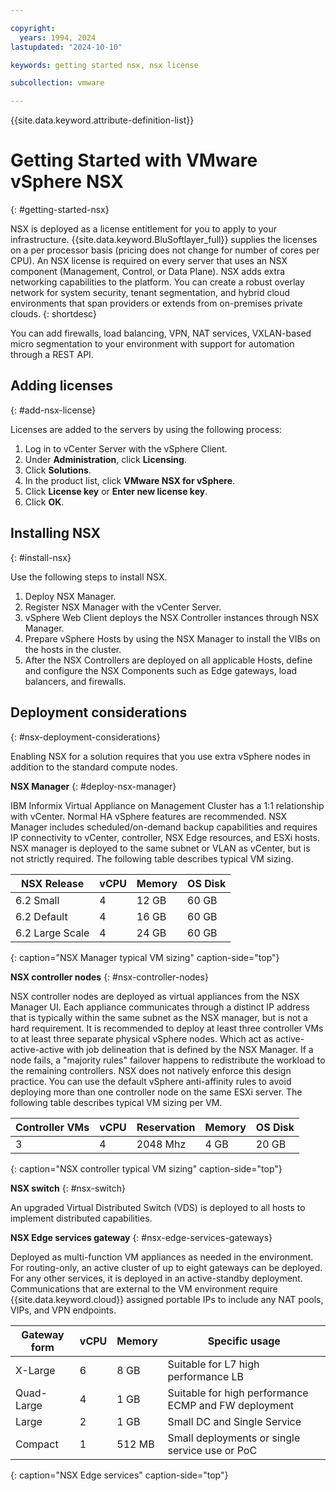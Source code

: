 ```yaml
---

copyright:
  years: 1994, 2024
lastupdated: "2024-10-10"

keywords: getting started nsx, nsx license

subcollection: vmware

---
```


{{site.data.keyword.attribute-definition-list}}

# Getting Started with VMware vSphere NSX
{: #getting-started-nsx}

NSX is deployed as a license entitlement for you to apply to your infrastructure. {{site.data.keyword.BluSoftlayer_full}} supplies the licenses on a per processor basis (pricing does not change for number of cores per CPU). An NSX license is required on every server that uses an NSX component (Management, Control, or Data Plane). NSX adds extra networking capabilities to the platform. You can create a robust overlay network for system security, tenant segmentation, and hybrid cloud environments that span providers or extends from on-premises private clouds.
{: shortdesc}

You can add firewalls, load balancing, VPN, NAT services, VXLAN-based micro segmentation to your environment with support for automation through a REST API.

## Adding licenses
{: #add-nsx-license}

Licenses are added to the servers by using the following process:

1. Log in to vCenter Server with the vSphere Client.
1. Under **Administration**, click **Licensing**.
1. Click **Solutions**.
1. In the product list, click **VMware NSX for vSphere**.
1. Click **License key** or **Enter new license key**.
1. Click **OK**.

## Installing NSX
{: #install-nsx}

Use the following steps to install NSX.

1. Deploy NSX Manager.
1. Register NSX Manager with the vCenter Server.
1. vSphere Web Client deploys the NSX Controller instances through NSX Manager.
1. Prepare vSphere Hosts by using the NSX Manager to install the VIBs on the hosts in the cluster.
1. After the NSX Controllers are deployed on all applicable Hosts, define and configure the NSX Components such as Edge gateways, load balancers, and firewalls.

## Deployment considerations
{: #nsx-deployment-considerations}

Enabling NSX for a solution requires that you use extra vSphere nodes in addition to the standard compute nodes.

**NSX Manager**
{: #deploy-nsx-manager}

IBM Informix Virtual Appliance on Management Cluster has a 1:1 relationship with vCenter. Normal HA vSphere features are recommended. NSX Manager includes scheduled/on-demand backup capabilities and requires IP connectivity to vCenter, controller, NSX Edge resources, and ESXi hosts. NSX manager is deployed to the same subnet or VLAN as vCenter, but is not strictly required. The following table describes typical VM sizing.

|NSX Release|vCPU|Memory|OS Disk|
|---|---|---|---|
|6.2 Small|4|12 GB|60 GB|
|6.2 Default|4|16 GB|60 GB|
|6.2 Large Scale|4|24 GB|60 GB|
{: caption="NSX Manager typical VM sizing" caption-side="top"}

**NSX controller nodes**
{: #nsx-controller-nodes}

NSX controller nodes are deployed as virtual appliances from the NSX Manager UI. Each appliance communicates through a distinct IP address that is typically within the same subnet as the NSX manager, but is not a hard requirement. It is recommended to deploy at least three controller VMs to at least three separate physical vSphere nodes. Which act as active-active-active with job delineation that is defined by the NSX Manager. If a node fails, a "majority rules" failover happens to redistribute the workload to the remaining controllers. NSX does not natively enforce this design practice. You can use the default vSphere anti-affinity rules to avoid deploying more than one controller node on the same ESXi server. The following table describes typical VM sizing per VM.

|Controller VMs|vCPU|Reservation|Memory|OS Disk|
|---|---|---|---|---|
|3|4|2048 Mhz|4 GB|20 GB|
{: caption="NSX controller typical VM sizing" caption-side="top"}

**NSX switch**
{: #nsx-switch}

An upgraded Virtual Distributed Switch (VDS) is deployed to all hosts to implement distributed capabilities.

**NSX Edge services gateway**
{: #nsx-edge-services-gateways}

Deployed as multi-function VM appliances as needed in the environment. For routing-only, an active cluster of up to eight gateways can be deployed. For any other services, it is deployed in an active-standby deployment. Communications that are external to the VM environment require {{site.data.keyword.cloud}} assigned portable IPs to include any NAT pools, VIPs, and VPN endpoints.

|Gateway form|vCPU|Memory|Specific usage|
|---|---|---|---|
|X-Large|6|8 GB|Suitable for L7 high performance LB|
|Quad-Large|4|1 GB|Suitable for high performance ECMP and FW deployment|
|Large|2|1 GB|Small DC and Single Service|
|Compact|1|512 MB|Small deployments or single service use or PoC|
{: caption="NSX Edge services" caption-side="top"}
